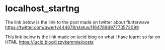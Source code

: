 # localhost_startng

The link below is the link to the post made on twitter about flutterwave
https://twitter.com/qwerty444678/status/1164789697773572099

This link below is the link made on lucid blog on what I have learnt so far on HTML
https://lucid.blog/lizzykemmie/posts
